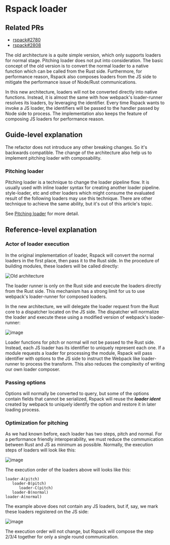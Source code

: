 # Rspack loader

## Related PRs

- [rspack#2780](https://github.com/web-infra-dev/rspack/pull/2789)
- [rspack#2808](https://github.com/web-infra-dev/rspack/pull/2808)

The old architecture is a quite simple version, which only supports loaders for normal stage.
Pitching loader does not put into consideration. The basic concept of the old version is to
convert the normal loader to a native function which can be called from the Rust side.
Furthermore, for performance reason, Rspack also composes loaders from the JS side to
mitigate the performance issue of Node/Rust communications.

In this new architecture, loaders will not be converted directly into native functions.
Instead, it is almost the same with how webpack's loader-runner resolves its loaders, by
leveraging the identifier. Every time Rspack wants to invoke a JS loader, the identifiers will
be passed to the handler passed by Node side to process. The implementation also keeps
the feature of composing JS loaders for performance reason.

## Guide-level explanation

The refactor does not introduce any other breaking changes. So it's backwards compatible.
The change of the architecture also help us to implement pitching loader with composability.

### Pitching loader

Pitching loader is a technique to change the loader pipeline flow. It is usually used with
inline loader syntax for creating another loader pipeline. style-loader, etc and other loaders
which might consume the evaluated result of the following loaders may use this technique.
There are other technique to achieve the same ability, but it's out of this article's topic.

See [Pitching loader](https://webpack.js.org/api/loaders/#pitching-loader) for more detail.

## Reference-level explanation

### Actor of loader execution

In the original implementation of loader, Rspack will convert the normal loaders in the first place,
then pass it to the Rust side. In the procedure of building modules, these loaders will be called directly:

![Old architecture](https://user-images.githubusercontent.com/10465670/233357319-e80f6b32-331c-416d-b4b5-30f3e0e394bd.png)

The loader runner is only on the Rust side and execute the loaders directly from the Rust side.
This mechanism has a strong limit for us to use webpack's loader-runner for composed loaders.

In the new architecture, we will delegate the loader request from the Rust core to a dispatcher
located on the JS side. The dispatcher will normalize the loader and execute these using a modified
version of webpack's loader-runner:

![image](https://user-images.githubusercontent.com/10465670/233357805-923e0a27-609d-409a-b38d-96a083613235.png)

Loader functions for pitch or normal will not be passed to the Rust side. Instead, each JS loader has
its identifier to uniquely represent each one. If a module requests a loader for processing the module,
Rspack will pass identifier with options to the JS side to instruct the Webpack like loader-runner to
process the transform. This also reduces the complexity of writing our own loader composer.

### Passing options

Options will normally be converted to query, but some of the options contain fields that cannot be
serialized, Rspack will reuse the _**loader ident**_ created by webpack to uniquely identify the option
and restore it in later loading process.

### Optimization for pitching

As we had known before, each loader has two steps, pitch and normal. For a performance friendly
interoperability, we must reduce the communication between Rust and JS as minimum as possible.
Normally, the execution steps of loaders will look like this:

![image](https://user-images.githubusercontent.com/10465670/233360942-7517f22e-3861-47cb-be9e-6dd5f5e02a4a.png)

The execution order of the loaders above will looks like this:

```
loader-A(pitch)
   loader-B(pitch)
      loader-C(pitch)
   loader-B(normal)
loader-A(normal)
```

The example above does not contain any JS loaders, but if, say, we mark these loaders registered on the
JS side:

![image](https://user-images.githubusercontent.com/10465670/233362338-93e922f6-8812-4ca9-9d80-cf294e4f2ff8.png)

The execution order will not change, but Rspack will compose the step 2/3/4 together for only a single
round communication.
